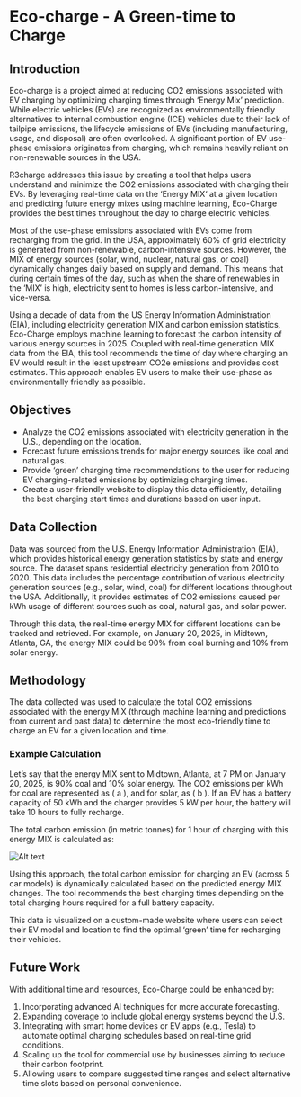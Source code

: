 
# Eco-charge - A Green-time to Charge

## Introduction

Eco-charge is a project aimed at reducing CO2 emissions associated with EV charging by optimizing charging times through ‘Energy Mix’ prediction. While electric vehicles (EVs) are recognized as environmentally friendly alternatives to internal combustion engine (ICE) vehicles due to their lack of tailpipe emissions, the lifecycle emissions of EVs (including manufacturing, usage, and disposal) are often overlooked. A significant portion of EV use-phase emissions originates from charging, which remains heavily reliant on non-renewable sources in the USA.

R3charge addresses this issue by creating a tool that helps users understand and minimize the CO2 emissions associated with charging their EVs. By leveraging real-time data on the ‘Energy MIX‘ at a given location and predicting future energy mixes using machine learning, Eco-Charge provides the best times throughout the day to charge electric vehicles.

Most of the use-phase emissions associated with EVs come from recharging from the grid. In the USA, approximately 60% of grid electricity is generated from non-renewable, carbon-intensive sources. However, the MIX of energy sources (solar, wind, nuclear, natural gas, or coal) dynamically changes daily based on supply and demand. This means that during certain times of the day, such as when the share of renewables in the ‘MIX’ is high, electricity sent to homes is less carbon-intensive, and vice-versa.

Using a decade of data from the US Energy Information Administration (EIA), including electricity generation MIX and carbon emission statistics, Eco-Charge employs machine learning to forecast the carbon intensity of various energy sources in 2025. Coupled with real-time generation MIX data from the EIA, this tool recommends the time of day where charging an EV would result in the least upstream CO2e emissions and provides cost estimates. This approach enables EV users to make their use-phase as environmentally friendly as possible.

## Objectives

- Analyze the CO2 emissions associated with electricity generation in the U.S., depending on the location.
- Forecast future emissions trends for major energy sources like coal and natural gas.
- Provide ‘green’ charging time recommendations to the user for reducing EV charging-related emissions by optimizing charging times.
- Create a user-friendly website to display this data efficiently, detailing the best charging start times and durations based on user input.

## Data Collection

Data was sourced from the U.S. Energy Information Administration (EIA), which provides historical energy generation statistics by state and energy source. The dataset spans residential electricity generation from 2010 to 2020. This data includes the percentage contribution of various electricity generation sources (e.g., solar, wind, coal) for different locations throughout the USA. Additionally, it provides estimates of CO2 emissions caused per kWh usage of different sources such as coal, natural gas, and solar power.

Through this data, the real-time energy MIX for different locations can be tracked and retrieved. For example, on January 20, 2025, in Midtown, Atlanta, GA, the energy MIX could be 90% from coal burning and 10% from solar energy.

## Methodology

The data collected was used to calculate the total CO2 emissions associated with the energy MIX (through machine learning and predictions from current and past data) to determine the most eco-friendly time to charge an EV for a given location and time.

### Example Calculation

Let’s say that the energy MIX sent to Midtown, Atlanta, at 7 PM on January 20, 2025, is 90% coal and 10% solar energy. The CO2 emissions per kWh for coal are represented as \( a \), and for solar, as \( b \). If an EV has a battery capacity of 50 kWh and the charger provides 5 kW per hour, the battery will take 10 hours to fully recharge. <br/>

The total carbon emission (in metric tonnes) for 1 hour of charging with this energy MIX is calculated as:

![Alt text](https://imgur.com/pm2URTc.jpeg)


Using this approach, the total carbon emission for charging an EV (across 5 car models) is dynamically calculated based on the predicted energy MIX changes. The tool recommends the best charging times depending on the total charging hours required for a full battery capacity.

This data is visualized on a custom-made website where users can select their EV model and location to find the optimal ‘green’ time for recharging their vehicles.

## Future Work

With additional time and resources, Eco-Charge could be enhanced by:

1. Incorporating advanced AI techniques for more accurate forecasting.
2. Expanding coverage to include global energy systems beyond the U.S.
3. Integrating with smart home devices or EV apps (e.g., Tesla) to automate optimal charging schedules based on real-time grid conditions.
4. Scaling up the tool for commercial use by businesses aiming to reduce their carbon footprint.
5. Allowing users to compare suggested time ranges and select alternative time slots based on personal convenience.
